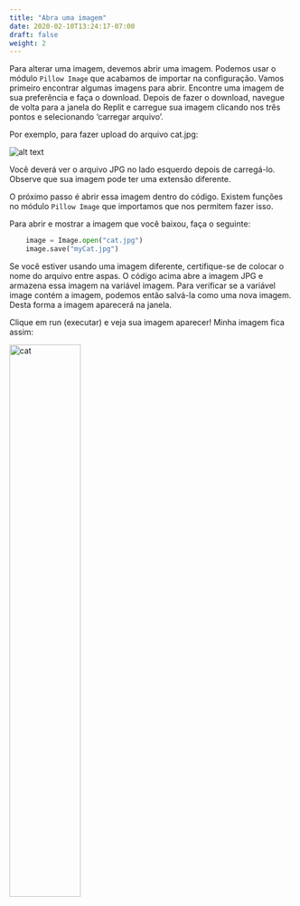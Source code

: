 ```yaml
---
title: "Abra uma imagem"
date: 2020-02-10T13:24:17-07:00
draft: false
weight: 2
--- 
```


Para alterar uma imagem, devemos abrir uma imagem. Podemos usar o módulo `Pillow Image` que acabamos de importar na configuração.
Vamos primeiro encontrar algumas imagens para abrir. Encontre uma imagem de sua preferência e faça o download. Depois de fazer o download, navegue de volta para a janela do Replit e carregue sua imagem clicando nos três pontos e selecionando ‘carregar arquivo’.

Por exemplo, para fazer upload do arquivo cat.jpg:

![alt text](../../media/upload_file.png "imagem mostrando como fazer upload de um arquivo")

Você deverá ver o arquivo JPG no lado esquerdo depois de carregá-lo. Observe que sua imagem pode ter uma extensão diferente.

O próximo passo é abrir essa imagem dentro do código. Existem funções no módulo `Pillow Image` que importamos que nos permitem fazer isso.

Para abrir e mostrar a imagem que você baixou, faça o seguinte:

```python
    image = Image.open("cat.jpg")
    image.save("myCat.jpg")
```

Se você estiver usando uma imagem diferente, certifique-se de colocar o nome do arquivo entre aspas. O código acima abre a imagem JPG e armazena essa imagem na variável imagem. Para verificar se a variável image contém a imagem, podemos então salvá-la como uma nova imagem. Desta forma a imagem aparecerá na janela.

Clique em run (executar) e veja sua imagem aparecer! Minha imagem fica assim:

<img src="../../media/cat.png" alt="cat" width=50%>
